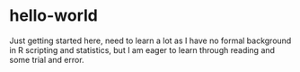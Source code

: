 # hello-world
Just getting started here, need to learn a lot as I have no formal background in R scripting and statistics, but I am eager to learn through reading and some trial and error.
